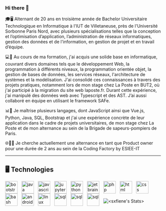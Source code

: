 ### Hi there 👋

🎓🖥️ Alternant de 20 ans en troisième année de Bachelor Universitaire Technologique en Informatique à l'IUT de Villetaneuse, près de l'Université Sorbonne Paris Nord, avec plusieurs spécialisations telles que la conception et l’optimisation d’application, l’administration de réseaux informatiques, gestion des données et de l'information, en gestion de projet et en travail d’équipe. 

💻🚀 Au cours de ma formation, j'ai acquis une solide base en informatique, couvrant divers domaines tels que le développement Web, la programmation à différents niveaux, la programmation orientée objet, la gestion de bases de données, les services réseaux, l'architecture de systèmes et la modélisation. J'ai consolidé ces connaissances à travers des projets pratiques, notamment lors de mon stage chez La Poste en BUT2, où j'ai participé à la migration du site web laposte.fr. Durant cette expérience, j'ai manipulé des données web avec Typescript et des AST. J’ai aussi collaboré en équipe en utilisant le framework SAFe. 

📊🔧 Je maîtrise plusieurs langages, dont JavaScript ainsi que Vue.js, Python, Java, SQL, Bootstrap et j'ai une expérience concrète de leur application dans le cadre de projets universitaires, de mon stage chez La Poste et de mon alternance au sein de la Brigade de sapeurs-pompiers de Paris. 

🌐👨‍💼 Je cherche actuellement une alternance en tant que Product owner pour une durée de 2 ans au sein de la Coding Factory by ESIEE-IT

---

## 🖥️ Technologies
<img align="left" alt="bootstrap" width="40px" style="padding-right:10px;" src="https://cdn.jsdelivr.net/gh/devicons/devicon/icons/bootstrap/bootstrap-original.svg"/>
<img align="left" alt="java" width="40px" style="padding-right:10px;" src="https://cdn.jsdelivr.net/gh/devicons/devicon/icons/java/java-original.svg"/>
<img align="left" alt="javascript" width="40px" style="padding-right:10px;" src="https://cdn.jsdelivr.net/gh/devicons/devicon/icons/javascript/javascript-plain.svg"/>
<img align="left" alt="jupyter" width="40px" style="padding-right:10px;" src="https://cdn.jsdelivr.net/gh/devicons/devicon/icons/jupyter/jupyter-original-wordmark.svg" />
<img align="left" alt="python" width="40px" style="padding-right:10px;" src="https://cdn.jsdelivr.net/gh/devicons/devicon/icons/python/python-original.svg" />
<img align="left" alt="jetbrain" width="40px" style="padding-right:10px;" src="https://cdn.jsdelivr.net/gh/devicons/devicon/icons/jetbrains/jetbrains-original.svg" />
<img align="left" alt="php" width="40px" style="padding-right:10px;" src="https://cdn.jsdelivr.net/gh/devicons/devicon/icons/php/php-original.svg" />         
<img align="left" alt="html" width="40px" style="padding-right:10px;" src="https://cdn.jsdelivr.net/gh/devicons/devicon/icons/html5/html5-original.svg" />
<img align="left" alt="css" width="40px" style="padding-right:10px;" src="https://cdn.jsdelivr.net/gh/devicons/devicon/icons/css3/css3-original.svg" />
<img align="left" alt="bash" width="40px" style="padding-right:10px;" src="https://cdn.jsdelivr.net/gh/devicons/devicon/icons/bash/bash-original.svg" />
<img align="left" alt="android" width="40px" style="padding-right:10px;" src="https://cdn.jsdelivr.net/gh/devicons/devicon/icons/android/android-original.svg" />
<img align="left" alt="linux" width="40px" style="padding-right:10px;" src="https://cdn.jsdelivr.net/gh/devicons/devicon/icons/linux/linux-original.svg" />
<img align="left" alt="sql" width="40px" style="padding-right:10px;" src="https://cdn.jsdelivr.net/gh/devicons/devicon/icons/postgresql/postgresql-original.svg" />
<img align="left" alt="sql" width="40px" style="padding-right:10px;" src="https://cdn.jsdelivr.net/gh/devicons/devicon/icons/vuejs/vuejs-original.svg" />
<img align="left" alt="sql" width="40px" style="padding-right:10px;"  src="https://cdn.jsdelivr.net/gh/devicons/devicon/icons/csharp/csharp-original.svg" />
<br />

# 

![<sxfiene's Stats>](https://github-readme-stats.vercel.app/api?username=sxfiene&show_icons=true&theme=gruvbox)
          
